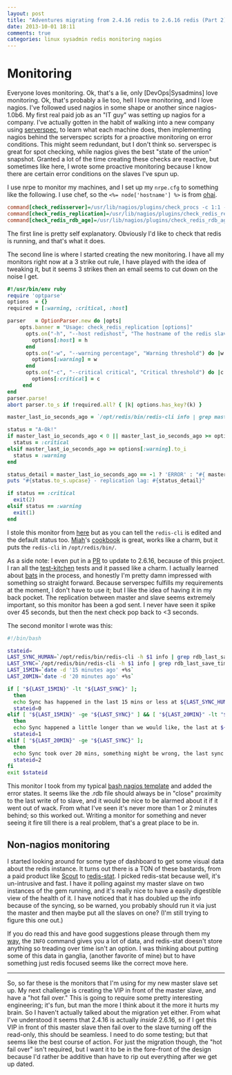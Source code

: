 ```yaml
---
layout: post
title: "Adventures migrating from 2.4.16 redis to 2.6.16 redis (Part 2)"
date: 2013-10-01 18:11
comments: true
categories: linux sysadmin redis monitoring nagios
---
```


Monitoring
=========

Everyone loves monitoring. Ok, that's a lie, only [DevOps|Sysadmins] love monitoring.
Ok, that's probably a lie too, hell I love monitoring, and I love nagios.  I've
followed used nagios in some shape or another since nagios-1.0b6. My first real
paid job as an "IT guy" was setting up nagios for a company.  I've actually gotten
in the habit of walking into a new company using
[serverspec](http://jjasghar.github.io/blog/2013/07/12/serverspec-the-new-best-way-to-learn-and-audit-your-infrastructure/),
to learn what each machine does, then implementing nagios behind the serverspec
scripts for a proactive monitoring on error conditions. This might seem redundant,
but I don't think so. serverspec is great for spot checking, while nagios gives
the best "state of the union" snapshot. Granted a lot of the time creating these
checks are reactive, but sometimes like here, I wrote some proactive monitoring
because I know there are certain error conditions on the slaves I've spun up.

I use nrpe to monitor my machines, and I set up my `nrpe.cfg` to something like the following. I use chef, so the `<%= node['hostname'] %>` is from [ohai](https://github.com/opscode/ohai).

```ini
command[check_redisserver]=/usr/lib/nagios/plugins/check_procs -c 1:1 -C redis-server
command[check_redis_replication]=/usr/lib/nagios/plugins/check_redis_replication -h <%= node['hostname'] %> -w 20 -c 45
command[check_redis_rdb_age]=/usr/lib/nagios/plugins/check_redis_rdb_age <%= node['hostname'] %>
```

The first line is pretty self explanatory.  Obviously I'd like to check that redis is running, and that's what it does.

The second line is where I started creating the new monitoring.  I have all my monitors right now at a 3 strike out rule, I have played with the idea of tweaking it, but it seems 3 strikes then an email seems to cut down on the noise I get.

```ruby
#!/usr/bin/env ruby
require 'optparse'
options  = {}
required = [:warning, :critical, :host]

parser   = OptionParser.new do |opts|
    opts.banner = "Usage: check_redis_replication [options]"
      opts.on("-h", "--host redishost", "The hostname of the redis slave") do |h|
        options[:host] = h
      end
      opts.on("-w", "--warning percentage", "Warning threshold") do |w|
        options[:warning] = w
      end
      opts.on("-c", "--critical critical", "Critical threshold") do |c|
        options[:critical] = c
     end
end
parser.parse!
abort parser.to_s if !required.all? { |k| options.has_key?(k) }

master_last_io_seconds_ago = `/opt/redis/bin/redis-cli info | grep master_last_io_seconds_ago`.split(':').last.to_i rescue -1

status = "A-Ok!"
if master_last_io_seconds_ago < 0 || master_last_io_seconds_ago >= options[:critical].to_i
  status = :critical
elsif master_last_io_seconds_ago >= options[:warning].to_i
  status = :warning
end

status_detail = master_last_io_seconds_ago == -1 ? 'ERROR' : "#{ master_last_io_seconds_ago.to_s }s"
puts "#{status.to_s.upcase} - replication lag: #{status_detail}"

if status == :critical
  exit(2)
elsif status == :warning
  exit(1)
end
```

I stole this monitor from [here](http://blog.winfieldpeterson.com/2012/12/13/monitoring-redis-replication-in-nagios/) but as you can tell the `redis-cli` is edited and the default status too.  [Miah](https://twitter.com/miah_)'s [cookbook](https://github.com/miah/chef-redis) is great, works like a charm, but it puts the `redis-cli` in `/opt/redis/bin/`.

As a side note: I even put in a [PR](https://github.com/miah/chef-redis/pull/55) to update to 2.6.16, because of this project.  I ran all the [test-kitchen](https://github.com/opscode/test-kitchen) tests and it passed like a charm.  I actually learned about [bats](https://github.com/sstephenson/bats) in the process, and honestly I'm pretty damn impressed with something so straight forward.  Because serverspec fulfills my requirements at the moment, I don't have to use it; but I like the idea of having it in my back pocket.  The replication between master and slave seems extremely important, so this monitor has been a god sent.  I never have seen it spike over 45 seconds, but then the next check pop back to <3 seconds.

The second monitor I wrote was this:

```bash
#!/bin/bash

stateid=
LAST_SYNC_HUMAN=`/opt/redis/bin/redis-cli -h $1 info | grep rdb_last_save_time | awk -F : {'print $2'} | xargs -I {} date -d @{}`
LAST_SYNC=`/opt/redis/bin/redis-cli -h $1 info | grep rdb_last_save_time | awk -F : {'print $2'} | tr -d '\r'`
LAST_15MIN=`date -d '15 minutes ago' +%s`
LAST_20MIN=`date -d '20 minutes ago' +%s`

if [ "${LAST_15MIN}" -lt "${LAST_SYNC}" ];
  then
  echo Sync has happened in the last 15 mins or less at ${LAST_SYNC_HUMAN}
  stateid=0
elif [ "${LAST_15MIN}" -ge "${LAST_SYNC}" ] && [ "${LAST_20MIN}" -lt "${LAST_SYNC}" ];
  then
  echo Sync happened a little longer than we would like, the last at ${LAST_SYNC_HUMAN}
  stateid=1
elif [ "${LAST_20MIN}" -ge "${LAST_SYNC}" ];
  then
  echo Sync took over 20 mins, something might be wrong, the last sync happened at ${LAST_SYNC_HUMAN}
  stateid=2
fi
exit $stateid
```
This monitor I took from my typical [bash nagios template](https://github.com/jjasghar/scripts/blob/master/nagios_check_generic_template.sh) and added the error states.  It seems like the .rdb file should always be in "close" proximity to the last write of to slave, and it would be nice to be alarmed about it if it went out of wack.  From what I've seen it's never more than 1 or 2 minutes behind; so this worked out.  Writing a monitor for something and never seeing it fire till there is a real problem, that's a great place to be in.

Non-nagios monitoring
---------------------

I started looking around for some type of dashboard to get some visual data about the redis instance.  It turns out there is a TON of these bastards, from a paid product like [Scout](https://scoutapp.com/plugin_urls/271-redis-monitoring) to [redis-stat](https://github.com/junegunn/redis-stat).  I picked redis-stat because well, it's un-intrusive and fast.  I have it polling against my master slave on two instances of the gem running, and it's really nice to have a easily digestible view of the health of it.  I have noticed that it has doubled up the info because of the syncing, so be warned, you probably should run it via just the master and then maybe put all the slaves on one? (I'm still trying to figure this one out.)

If you do read this and have good suggestions please through them my [way](http://jjasghar.github.io/about/), the `INFO` command gives you a lot of data, and redis-stat doesn't store anything so treading over time isn't an option. I was thinking about putting some of this data in ganglia, (another favorite of mine) but to have something just redis focused seems like the correct move here.

---------------------
So, so far these is the monitors that I'm using for my new master slave set up.  My next challenge is creating the VIP in front of the master slave, and have a "hot fail over." This is going to require some pretty interesting engineering; it's fun, but man the more I think about it the more it hurts my brain.  So I haven't actually talked about the migration yet either.  From what I've understood it seems that 2.4.16 is actually _inside_ 2.6.16, so if I get this VIP in front of this master slave then fail over to the slave turning off the read-only, this should be seamless. I need to do some testing; but that seems like the best course of action. For just the migration though, the "hot fail over" isn't required, but I want it to be in the fore-front of the design because I'd rather be additive than have to rip out everything after we get up dated.
